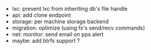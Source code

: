 * lxc: prevent lxc from inheriting db's file handle
* api: add clone endpoint
* storage: per machine storage backend
* migration: optimize (using fs's send/recv commands)
* net: monitor: send email on pps alert
* maybe: add btrfs support ?
